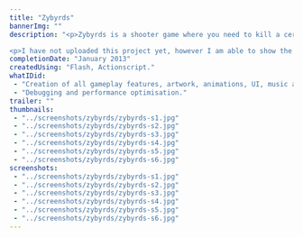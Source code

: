```yaml
---
title: "Zybyrds"
bannerImg: ""
description: "<p>Zybyrds is a shooter game where you need to kill a certain amount of birds each wave in order to continue to the next level.</p>

<p>I have not uploaded this project yet, however I am able to show the full game on request.</p>"
completionDate: "January 2013"
createdUsing: "Flash, Actionscript."
whatIDid:
 - "Creation of all gameplay features, artwork, animations, UI, music and sound."
 - "Debugging and performance optimisation."
trailer: ""
thumbnails:
 - "../screenshots/zybyrds/zybyrds-s1.jpg"
 - "../screenshots/zybyrds/zybyrds-s2.jpg"
 - "../screenshots/zybyrds/zybyrds-s3.jpg"
 - "../screenshots/zybyrds/zybyrds-s4.jpg"
 - "../screenshots/zybyrds/zybyrds-s5.jpg"
 - "../screenshots/zybyrds/zybyrds-s6.jpg"
screenshots:
 - "../screenshots/zybyrds/zybyrds-s1.jpg"
 - "../screenshots/zybyrds/zybyrds-s2.jpg"
 - "../screenshots/zybyrds/zybyrds-s3.jpg"
 - "../screenshots/zybyrds/zybyrds-s4.jpg"
 - "../screenshots/zybyrds/zybyrds-s5.jpg"
 - "../screenshots/zybyrds/zybyrds-s6.jpg"
---
```

